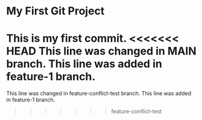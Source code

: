 # My First Git Project
This is my first commit.
<<<<<<< HEAD
This line was changed in MAIN branch.
This line was added in feature-1 branch.
=======
This line was changed in feature-conflict-test branch.
This line was added in feature-1 branch.
>>>>>>> feature-conflict-test

